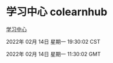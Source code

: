 # 学习中心 colearnhub
[学习中心](http://59.174.27.143:56308/colearnhub/)

2022年 02月 14日 星期一 19:30:02 CST

2022年 02月 14日 星期一 11:30:02 GMT
